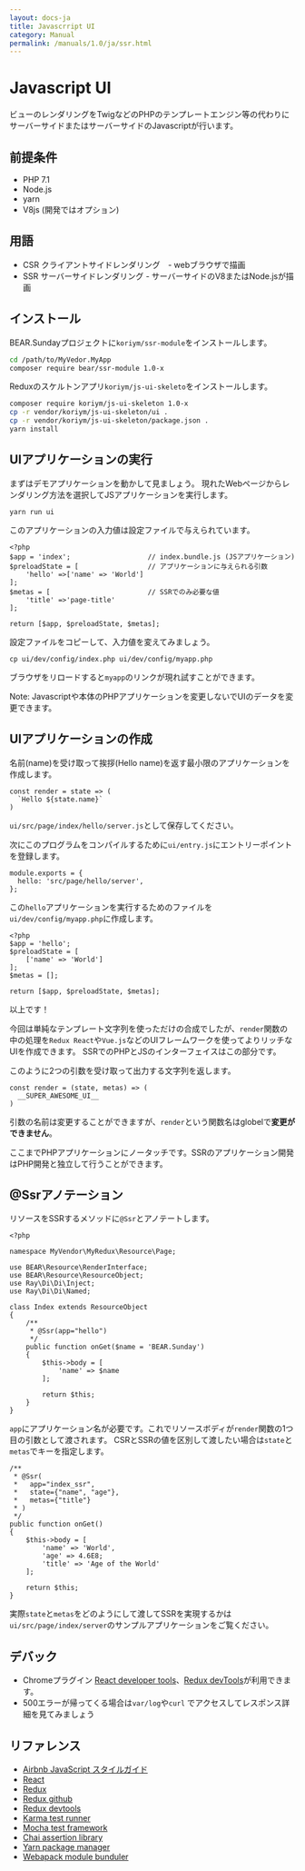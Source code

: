 ```yaml
---
layout: docs-ja
title: Javascrript UI
category: Manual
permalink: /manuals/1.0/ja/ssr.html
---
```


# Javascript UI

ビューのレンダリングをTwigなどのPHPのテンプレートエンジン等の代わりにサーバーサイドまたはサーバーサイドのJavascriptが行います。

## 前提条件

 * PHP 7.1
 * Node.js
 * yarn
 * V8js (開発ではオプション)

## 用語

 * CSR クライアントサイドレンダリング　- webブラウザで描画
 * SSR サーバーサイドレンダリング - サーバーサイドのV8またはNode.jsが描画

## インストール

BEAR.Sundayプロジェクトに`koriym/ssr-module`をインストールします。

```bash
cd /path/to/MyVedor.MyApp
composer require bear/ssr-module 1.0-x
```

Reduxのスケルトンアプリ`koriym/js-ui-skeleto`をインストールします。

```bash
composer require koriym/js-ui-skeleton 1.0-x
cp -r vendor/koriym/js-ui-skeleton/ui .
cp -r vendor/koriym/js-ui-skeleton/package.json .
yarn install
```

## UIアプリケーションの実行

まずはデモアプリケーションを動かして見ましょう。
現れたWebページからレンダリング方法を選択してJSアプリケーションを実行します。

```
yarn run ui
```


このアプリケーションの入力値は設定ファイルで与えられています。

```php?
<?php
$app = 'index';                   // index.bundle.js (JSアプリケーション)
$preloadState = [                 // アプリケーションに与えられる引数
    'hello' =>['name' => 'World']
];
$metas = [                        // SSRでのみ必要な値
    'title' =>'page-title'
];

return [$app, $preloadState, $metas];
```

設定ファイルをコピーして、入力値を変えてみましょう。


```
cp ui/dev/config/index.php ui/dev/config/myapp.php
```

ブラウザをリロードすると`myapp`のリンクが現れ試すことができます。

Note: Javascriptや本体のPHPアプリケーションを変更しないでUIのデータを変更できます。


## UIアプリケーションの作成


名前(name)を受け取って挨拶(Hello name)を返す最小限のアプリケーションを作成します。

```
const render = state => (
  `Hello ${state.name}`
)
```

`ui/src/page/index/hello/server.js`として保存してください。

次にこのプログラムをコンパイルするために`ui/entry.js`にエントリーポイントを登録します。

```javascript?start_inline
module.exports = {
  hello: 'src/page/hello/server',
};
```

この`hello`アプリケーションを実行するためのファイルを`ui/dev/config/myapp.php`に作成します。

```php?
<?php
$app = 'hello';
$preloadState = [
    ['name' => 'World']
];
$metas = [];

return [$app, $preloadState, $metas];
```

以上です！

今回は単純なテンプレート文字列を使っただけの合成でしたが、`render`関数の中の処理を`Redux React`や`Vue.js`などのUIフレームワークを使ってよりリッチなUIを作成できます。
SSRでのPHPとJSのインターフェイスはこの部分です。

このように2つの引数を受け取って出力する文字列を返します。

```
const render = (state, metas) => (
  __SUPER_AWESOME_UI__
)
```

引数の名前は変更することができますが、`render`という関数名はglobelで**変更ができません**。

ここまでPHPアプリケーションにノータッチです。SSRのアプリケーション開発はPHP開発と独立して行うことができます。

## @Ssrアノテーション

リソースをSSRするメソッドに`@Ssr`とアノテートします。

```php?start_inline
<?php

namespace MyVendor\MyRedux\Resource\Page;

use BEAR\Resource\RenderInterface;
use BEAR\Resource\ResourceObject;
use Ray\Di\Di\Inject;
use Ray\Di\Di\Named;

class Index extends ResourceObject
{
    /**
     * @Ssr(app="hello")
     */
    public function onGet($name = 'BEAR.Sunday')
    {
        $this->body = [
            'name' => $name
        ];

        return $this;
    }
}
```

`app`にアプリケーション名が必要です。これでリソースボディが`render`関数の1つ目の引数として渡されます。
CSRとSSRの値を区別して渡したい場合は`state`と`metas`でキーを指定します。

```php?start_inline
/**
 * @Ssr(
 *   app="index_ssr",
 *   state={"name", "age"},
 *   metas={"title"}
 * )
 */
public function onGet()
{
    $this->body = [
        'name' => 'World',
        'age' => 4.6E8;
        'title' => 'Age of the World'
    ];

    return $this;
}
```

実際`state`と`metas`をどのようにして渡してSSRを実現するかは`ui/src/page/index/server`のサンプルアプリケーションをご覧ください。


## デバック

 * Chromeプラグイン [React developer tools](https://chrome.google.com/webstore/detail/react-developer-tools/fmkadmapgofadopljbjfkapdkoienihi)、[Redux devTools]( https://chrome.google.com/webstore/detail/redux-devtools/lmhkpmbekcpmknklioeibfkpmmfibljd)が利用できます。
 * 500エラーが帰ってくる場合は`var/log`や`curl` でアクセスしてレスポンス詳細を見てみましょう

## リファレンス

 * [Airbnb JavaScript スタイルガイド](http://mitsuruog.github.io/javascript-style-guide/)
 * [React](https://facebook.github.io/react/)
 * [Redux](http://redux.js.org/)
 * [Redux github](https://github.com/reactjs/redux)
 * [Redux devtools](https://github.com/gaearon/redux-devtools)
 * [Karma test runner](http://karma-runner.github.io/1.0/index.html)
 * [Mocha test framework](https://mochajs.org/)
 * [Chai assertion library](http://chaijs.com/)
 * [Yarn package manager](https://yarnpkg.com/)
 * [Webapack module bunduler](https://webpack.github.io/)

